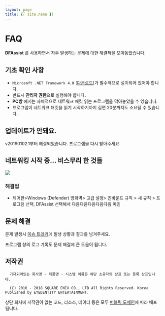 ```yaml
---
layout: page
title: {{ site.name }}
---
```


# FAQ
**DFAssist** 를 사용하면서 자주 발생하는 문제에 대한 해결책을 모아놓았습니다.

## 기초 확인 사항
- ```Microsoft .NET Framework 4.0``` ([다운로드](https://www.microsoft.com/ko-kr/download/details.aspx?id=17851))가 필수적으로 설치되어 있어야 합니다.
- 반드시 **관리자 권한**으로 실행해야 합니다.
- **PC방** 에서는 자체적으로 네트워크 패킷 읽는 프로그램을 막아놓았을 수 있습니다. 
- 프로그램이 네트워크 패킷을 읽기 시작하기까지 길면 20분까지도 소요될 수 있습니다.

## 업데이트가 안돼요.

v20190102.1부터 해결되었습니다. 프로그램을 다시 받아주세요.

## 네트워킹 시작 중... 비스무리 한 것들
![](https://i.imgur.com/6gs6iq6.png)

### 해결법

- 제어판>Windows (Defender) 방화벽> 고급 설정> 인바운드 규칙 > 새 규칙 > 프로그램 선택, DFAssist 선택해서 다음다음다음다음다음 마침

## 문제 해결
문제 발생시 [이슈 트래커](https://github.com/jaehyuk-lee/DFAssist/issues)에 발생 상황과 결과를 남겨주세요.

프로그램 창의 로그 기록도 문제 해결에 큰 도움이 됩니다.

## 저작권
```
  기재되어있는 회사명 · 제품명 · 시스템 이름은 해당 소유자의 상표 또는 등록 상표입니다.

  (C) 2010 - 2018 SQUARE ENIX CO., LTD All Rights Reserved. Korea Published by EYEDENTITY ENTERTAINMENT.
```
상단 회사에 저작권이 없는 코드, 리소스, 데이터 등은 모두
[퍼블릭 도메인](https://ko.wikipedia.org/wiki/%ED%8D%BC%EB%B8%94%EB%A6%AD_%EB%8F%84%EB%A9%94%EC%9D%B8)에 따라 배포됩니다.
